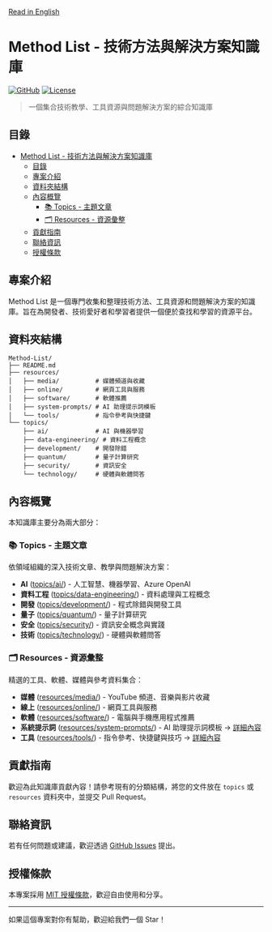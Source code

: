 [Read in English](README.md)

# Method List - 技術方法與解決方案知識庫

[![GitHub](https://img.shields.io/badge/GitHub-Method--List-blue)](https://github.com/Youchenjiang/Method-List)
[![License](https://img.shields.io/badge/License-MIT-green.svg)](LICENSE)

> 一個集合技術教學、工具資源與問題解決方案的綜合知識庫

## 目錄

- [Method List - 技術方法與解決方案知識庫](#method-list---技術方法與解決方案知識庫)
  - [目錄](#目錄)
  - [專案介紹](#專案介紹)
  - [資料夾結構](#資料夾結構)
  - [內容概覽](#內容概覽)
    - [📚 Topics - 主題文章](#-topics---主題文章)
    - [🗂️ Resources - 資源彙整](#️-resources---資源彙整)
  - [貢獻指南](#貢獻指南)
  - [聯絡資訊](#聯絡資訊)
  - [授權條款](#授權條款)

## 專案介紹

Method List 是一個專門收集和整理技術方法、工具資源和問題解決方案的知識庫。旨在為開發者、技術愛好者和學習者提供一個便於查找和學習的資源平台。

## 資料夾結構

```tree
Method-List/
├── README.md
├── resources/
│   ├── media/          # 媒體頻道與收藏
│   ├── online/         # 網頁工具與服務
│   ├── software/       # 軟體推薦
│   ├── system-prompts/ # AI 助理提示詞模板
│   └── tools/          # 指令參考與快捷鍵
└── topics/
    ├── ai/             # AI 與機器學習
    ├── data-engineering/ # 資料工程概念
    ├── development/    # 開發除錯
    ├── quantum/        # 量子計算研究
    ├── security/       # 資訊安全
    └── technology/     # 硬體與軟體問答
```

## 內容概覽

本知識庫主要分為兩大部分：

### 📚 Topics - 主題文章

依領域組織的深入技術文章、教學與問題解決方案：

- **AI** ([topics/ai/](topics/ai/)) - 人工智慧、機器學習、Azure OpenAI
- **資料工程** ([topics/data-engineering/](topics/data-engineering/)) - 資料處理與工程概念
- **開發** ([topics/development/](topics/development/)) - 程式除錯與開發工具
- **量子** ([topics/quantum/](topics/quantum/)) - 量子計算研究
- **安全** ([topics/security/](topics/security/)) - 資訊安全概念與實踐
- **技術** ([topics/technology/](topics/technology/)) - 硬體與軟體問答

### 🗂️ Resources - 資源彙整

精選的工具、軟體、媒體與參考資料集合：

- **媒體** ([resources/media/](resources/media/)) - YouTube 頻道、音樂與影片收藏
- **線上** ([resources/online/](resources/online/)) - 網頁工具與服務
- **軟體** ([resources/software/](resources/software/)) - 電腦與手機應用程式推薦
- **系統提示詞** ([resources/system-prompts/](resources/system-prompts/)) - AI 助理提示詞模板 → [詳細內容](resources/system-prompts/)
- **工具** ([resources/tools/](resources/tools/)) - 指令參考、快捷鍵與技巧 → [詳細內容](resources/tools/)

## 貢獻指南

歡迎為此知識庫貢獻內容！請參考現有的分類結構，將您的文件放在 `topics` 或 `resources` 資料夾中，並提交 Pull Request。

## 聯絡資訊

若有任何問題或建議，歡迎透過 [GitHub Issues](https://github.com/Youchenjiang/Method-List/issues) 提出。

## 授權條款

本專案採用 [MIT 授權條款](LICENSE)，歡迎自由使用和分享。

---

如果這個專案對你有幫助，歡迎給我們一個 Star！